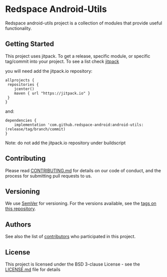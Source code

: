 # Redspace Android-Utils

Redspace android-utils project is a collection of modules that provide useful functionality.

## Getting Started

This project uses jitpack. To get a release, specific module, or specific tag/commit into your project.
To see a list check [jitpack](https://jitpack.io/#redspace-android/android-utils/)

you will need add the jitpack.io repository:
```
allprojects {
 repositories {
    jcenter()
    maven { url "https://jitpack.io" }
 }
}
```
and:
```
dependencies {
	implementation 'com.github.redspace-android:android-utils:(release/tag/branch/commit)
}
```
Note: do not add the jitpack.io repository under buildscript



## Contributing

Please read [CONTRIBUTING.md](https://github.com/redspace-android/android-utils/contributing) for details on our code of conduct, and the process for submitting pull requests to us.


## Versioning

We use [SemVer](http://semver.org/) for versioning. For the versions available, see the [tags on this repository](https://github.com/redspace-android/tags).

## Authors

See also the list of [contributors](https://github.com/redspace-android/android-utils/contributors) who participated in this project.

## License

This project is licensed under the BSD 3-clause License - see the [LICENSE.md](LICENSE.md) file for details


